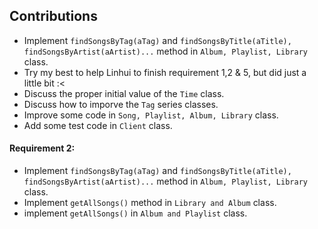 ## Contributions
- Implement `findSongsByTag(aTag)` and `findSongsByTitle(aTitle), findSongsByArtist(aArtist)...` method in `Album, Playlist, Library` class.
- Try my best to help Linhui to finish requirement 1,2 & 5, but did just a little bit :<
- Discuss the proper initial value of the `Time` class.
- Discuss how to imporve the `Tag` series classes.
- Improve some code in `Song, Playlist, Album, Library` class.
- Add some test code in `Client` class.


#### Requirement 2:
- Implement `findSongsByTag(aTag)` and `findSongsByTitle(aTitle), findSongsByArtist(aArtist)...` method in `Album, Playlist, Library` class.
- Implement `getAllSongs()` method in `Library and Album` class.
- implement `getAllSongs()` in `Album and Playlist` class.